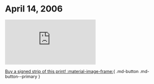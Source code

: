 # April 14, 2006

![](https://www.achewood.com/comic.php?date=04142006)

[Buy a signed strip of this print! :material-image-frame:](https://achewood-holiday-pop-up.myshopify.com/products/strip#04142006){ .md-button .md-button--primary }
